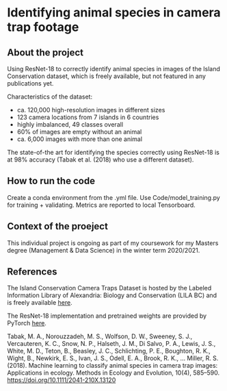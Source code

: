 # Identifying animal species in camera trap footage

## About the project

Using ResNet-18 to correctly identify animal species in images of the Island Conservation dataset, which is freely available, but not featured in any publications yet.

Characteristics of the dataset:
- ca. 120,000 high-resolution images in different sizes
- 123 camera locations from 7 islands in 6 countries
- highly imbalanced, 49 classes overall
- 60% of images are empty without an animal
- ca. 6,000 images with more than one animal

The state-of-the art for identifying the species correctly using ResNet-18 is at 98% accuracy (Tabak et al. (2018) who use a different dataset).

## How to run the code

Create a conda environment from the .yml file. Use Code/model_training.py for training + validating. Metrics are reported to local Tensorboard.

## Context of the proeject

This individual project is ongoing as part of my coursework for my Masters degree (Management & Data Science) in the winter term 2020/2021.

## References

The Island Conservation Camera Traps Dataset is hosted by the Labeled Information Library of Alexandria: Biology and Conservation (LILA BC) and is freely available [here](http://lila.science/datasets/island-conservation-camera-traps/).

The ResNet-18 implementation and pretrained weights are provided by PyTorch [here](https://github.com/pytorch/vision/blob/master/torchvision/models/resnet.py).

Tabak, M. A., Norouzzadeh, M. S., Wolfson, D. W., Sweeney, S. J., Vercauteren, K. C., Snow, N. P., Halseth, J. M., Di Salvo, P. A., Lewis, J. S., White, M. D., Teton, B., Beasley, J. C., Schlichting, P. E., Boughton, R. K., Wight, B., Newkirk, E. S., Ivan, J. S., Odell, E. A., Brook, R. K., … Miller, R. S. (2018). Machine learning to classify animal species in camera trap images: Applications in ecology. Methods in Ecology and Evolution, 10(4), 585–590. https://doi.org/10.1111/2041-210X.13120
